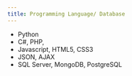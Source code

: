 ```yaml
---
title: Programming Language/ Database
---
```


*   Python
*   C#, PHP,
*   Javascript, HTML5, CSS3
*   JSON, AJAX
*   SQL Server, MongoDB, PostgreSQL